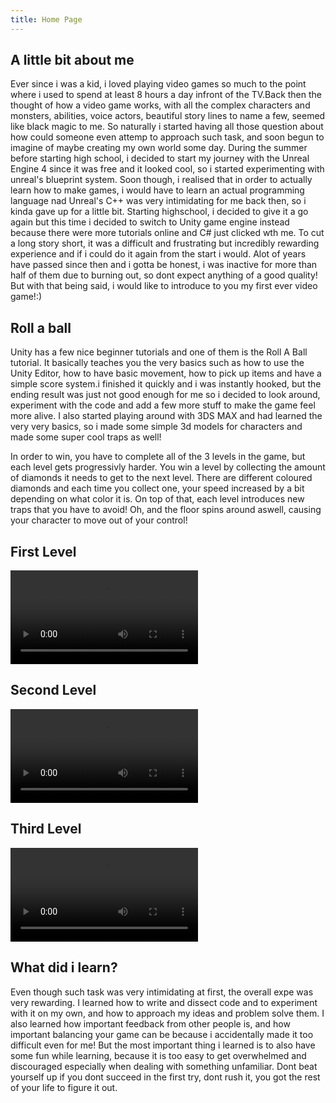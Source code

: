 ```yaml
---
title: Home Page
---
```



## A little bit about me

Ever since i was a kid, i loved playing video games so much to the point where i used to spend at least 8 hours a day infront of the TV.Back then the thought of how a video game works, with all the complex characters and monsters, abilities, voice actors, beautiful story lines to name a few, seemed like black magic to me. So naturally i started having all those question about how could someone even attemp to approach such task, and soon begun to imagine of maybe creating my own world some day. During the summer before starting high school, i decided to start my journey with the Unreal Engine 4 since it was free and it looked cool, so i started experimenting with unreal's blueprint system. Soon though, i realised that in order to actually learn how to make games, i would have to learn an actual programming language nad Unreal's C++ was very intimidating for me back then, so i kinda gave up for a little bit. Starting highschool, i decided to give it a go again but this time i decided to switch to Unity game engine instead because there were more tutorials online and C# just clicked wth me. To cut a long story short, it was a difficult and frustrating but incredibly rewarding experience and if i could do it again from the start i would. Alot of years have passed since then and i gotta be honest, i was inactive for more than half of them due to burning out, so dont expect anything of a good quality! But with that being said, i would like to introduce to you my first ever video game!:)  


## Roll a ball

Unity has a few nice beginner tutorials and one of them is the Roll A Ball tutorial. It basically teaches you the very basics such as how to use the Unity Editor, how to have basic movement, how to pick up items and have a simple score system.i finished it quickly and i was instantly hooked, but the ending result was just not good enough for me so i decided to look around, experiment with the code and add a few more stuff to make the game feel more alive. I also started playing around with 3DS MAX and had learned the very very basics, so i made some simple 3d models for characters and made some super cool traps as well!


In order to win, you have to complete all of the 3 levels in the game, but each level gets progressivly harder. You win a level by collecting the amount of diamonds it needs to get to the next level. There are different coloured diamonds and each time you collect one, your speed increased by a bit depending on what color it is. On top of that, each level introduces new traps that you have to avoid! Oh, and the floor spins around aswell, causing your character to move out of your control!

## First Level

![](../videos/firstLevel.mp4)


## Second Level

![](../videos/secondLevel.mp4)


## Third Level

![](../videos/ThirdLevel.mp4)

## What did i learn?

Even though such task was very intimidating at first, the overall expe was very rewarding. I learned how to write and dissect code and to experiment with it on my own, and how to approach my ideas and problem solve them. I also learned how important feedback from other people is, and how important balancing your game can be because i accidentally made it too difficult even for me! But the most important thing i learned is to also have some fun while learning, because it is too easy to get overwhelmed and discouraged especially when dealing with something unfamiliar. Dont beat yourself up if you dont succeed in the first try, dont rush it, you got the rest of your life to figure it out.
